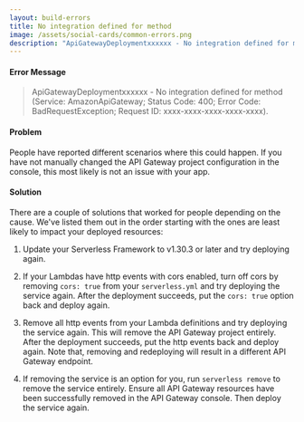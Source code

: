 ```yaml
---
layout: build-errors
title: No integration defined for method
image: /assets/social-cards/common-errors.png
description: "ApiGatewayDeploymentxxxxxx - No integration defined for method (Service: AmazonApiGateway; Status Code: 400; Error Code: BadRequestException; Request ID: xxxx-xxxx-xxxx-xxxx-xxxx)."
---
```


#### Error Message

> ApiGatewayDeploymentxxxxxx - No integration defined for method (Service: AmazonApiGateway; Status Code: 400; Error Code: BadRequestException; Request ID: xxxx-xxxx-xxxx-xxxx-xxxx).


#### Problem

People have reported different scenarios where this could happen. If you have not manually changed the API Gateway project configuration in the console, this most likely is not an issue with your app.


#### Solution

There are a couple of solutions that worked for people depending on the cause. We've listed them out in the order starting with the ones are least likely to impact your deployed resources:

1. Update your Serverless Framework to v1.30.3 or later and try deploying again.

2. If your Lambdas have http events with cors enabled, turn off cors by removing `cors: true` from your `serverless.yml` and try deploying the service again. After the deployment succeeds, put the `cors: true` option back and deploy again.

3. Remove all http events from your Lambda definitions and try deploying the service again. This will remove the API Gateway project entirely. After the deployment succeeds, put the http events back and deploy again. Note that, removing and redeploying will result in a different API Gateway endpoint.

4. If removing the service is an option for you, run `serverless remove` to remove the service entirely. Ensure all API Gateway resources have been successfully removed in the API Gateway console. Then deploy the service again.
